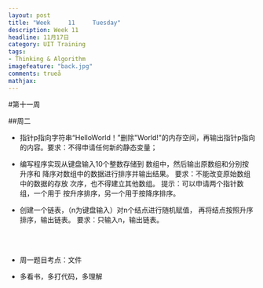 ```yaml
---
layout: post
title: "Week	 11 	Tuesday"
description: Week 11
headline: 11月17日
category: UIT Training
tags:  
- Thinking & Algorithm
imagefeature: "back.jpg"
comments: trueå
mathjax: 
---
```


#第十一周

##周二
 

* 指针p指向字符串“HelloWorld！”删除"World!"的内存空间，再输出指针p指向的内容。要求：不得申请任何新的静态变量；
  
* 编写程序实现从键盘输入10个整数存储到数组中，然后输出原数组和分别按升序和降序对数组中的数据进行排序并输出结果。要求：不能改变原始数组中的数据的存放次序，也不得建立其他数组。提示：可以申请两个指针数组，一个用于按升序排序，另一个用于按降序排序。

* 创建一个链表，（n为键盘输入）对n个结点进行随机赋值，再将结点按照升序排序，输出链表。要求：只输入n，输出链表。

<br><br>

* 周一题目考点：文件

* 多看书，多打代码，多理解